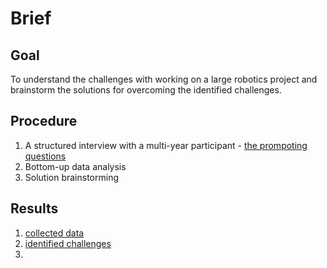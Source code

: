 # Brief

## Goal

To understand the challenges with working on a large robotics project and brainstorm the solutions for overcoming the identified challenges.

## Procedure

1. A structured interview with a multi-year participant - [the prompoting questions](./questions)
2. Bottom-up data analysis
3. Solution brainstorming

## Results

1. [collected data](./data.md)
2. [identified challenges](./challenges.md)
3.
